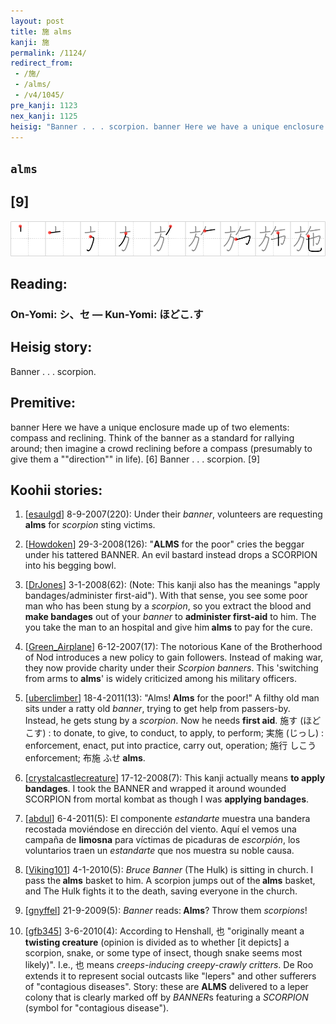 ```yaml
---
layout: post
title: 施 alms
kanji: 施
permalink: /1124/
redirect_from:
 - /施/
 - /alms/
 - /v4/1045/
pre_kanji: 1123
nex_kanji: 1125
heisig: "Banner . . . scorpion. banner Here we have a unique enclosure made up of two elements: compass and reclining. Think of the banner as a standard for rallying around; then imagine a crowd reclining before a compass (presumably to give them a ""direction"" in life). [6] Banner . . . scorpion. [9]"
---
```


## `alms`

## [9]

<div class="stroke"><img src="../images/E696BD.png" /></div>

## Reading:

### On-Yomi: シ、セ &mdash; Kun-Yomi: ほどこ.す

## Heisig story:

Banner . . . scorpion.

## Premitive:

banner Here we have a unique enclosure made up of two elements: compass and reclining. Think of the banner as a standard for rallying around; then imagine a crowd reclining before a compass (presumably to give them a ""direction"" in life). [6] Banner . . . scorpion. [9]

## Koohii stories:

1) [<a href="http://kanji.koohii.com/profile/esaulgd">esaulgd</a>] 8-9-2007(220): Under their <em>banner</em>, volunteers are requesting<strong> alms</strong> for <em>scorpion</em> sting victims.

2) [<a href="http://kanji.koohii.com/profile/Howdoken">Howdoken</a>] 29-3-2008(126): &quot;<strong>ALMS</strong> for the poor&quot; cries the beggar under his tattered BANNER. An evil bastard instead drops a SCORPION into his begging bowl.

3) [<a href="http://kanji.koohii.com/profile/DrJones">DrJones</a>] 3-1-2008(62): (Note: This kanji also has the meanings &quot;apply bandages/administer first-aid&quot;). With that sense, you see some poor man who has been stung by a <em>scorpion</em>, so you extract the blood and <strong>make bandages</strong> out of your <em>banner</em> to <strong>administer first-aid</strong> to him. The you take the man to an hospital and give him<strong> alms</strong> to pay for the cure.

4) [<a href="http://kanji.koohii.com/profile/Green_Airplane">Green_Airplane</a>] 6-12-2007(17): The notorious Kane of the Brotherhood of Nod introduces a new policy to gain followers. Instead of making war, they now provide charity under their <em>Scorpion</em> <em>banners</em>. This &#039;switching from arms to <strong>alms</strong>&#039; is widely criticized among his military officers.

5) [<a href="http://kanji.koohii.com/profile/uberclimber">uberclimber</a>] 18-4-2011(13): &quot;Alms!<strong> Alms</strong> for the poor!&quot; A filthy old man sits under a ratty old <em>banner</em>, trying to get help from passers-by. Instead, he gets stung by a <em>scorpion</em>. Now he needs <strong>first aid</strong>. 施す (ほどこす) : to donate, to give, to conduct, to apply, to perform; 実施 (じっし) : enforcement, enact, put into practice, carry out, operation; 施行 しこう enforcement; 布施 ふせ<strong> alms</strong>.

6) [<a href="http://kanji.koohii.com/profile/crystalcastlecreature">crystalcastlecreature</a>] 17-12-2008(7): This kanji actually means <strong>to apply bandages</strong>. I took the BANNER and wrapped it around wounded SCORPION from mortal kombat as though I was <strong>applying bandages</strong>.

7) [<a href="http://kanji.koohii.com/profile/abdul">abdul</a>] 6-4-2011(5): El componente <em>estandarte</em> muestra una bandera recostada moviéndose en dirección del viento. Aquí el vemos una campaña de <strong>limosna</strong> para víctimas de picaduras de <em>escorpión</em>, los voluntarios traen un <em>estandarte</em> que nos muestra su noble causa.

8) [<a href="http://kanji.koohii.com/profile/Viking101">Viking101</a>] 4-1-2010(5): <em>Bruce Banner</em> (The Hulk) is sitting in church. I pass the<strong> alms</strong> basket to him. A scorpion jumps out of the<strong> alms</strong> basket, and The Hulk fights it to the death, saving everyone in the church.

9) [<a href="http://kanji.koohii.com/profile/gnyffel">gnyffel</a>] 21-9-2009(5): <em>Banner</em> reads:<strong> Alms</strong>? Throw them <em>scorpions</em>!

10) [<a href="http://kanji.koohii.com/profile/gfb345">gfb345</a>] 3-6-2010(4): According to Henshall, 也 &quot;originally meant a <strong>twisting creature</strong> (opinion is divided as to whether [it depicts] a scorpion, snake, or some type of insect, though snake seems most likely)&quot;. I.e., 也 means <em>creeps-inducing creepy-crawly critters</em>. De Roo extends it to represent social outcasts like &quot;lepers&quot; and other sufferers of &quot;contagious diseases&quot;. Story: these are <strong>ALMS</strong> delivered to a leper colony that is clearly marked off by <em>BANNER</em>s featuring a <em>SCORPION</em> (symbol for &quot;contagious disease&quot;).

